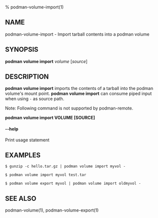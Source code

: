 % podman-volume-import(1)

## NAME
podman\-volume\-import - Import tarball contents into a podman volume

## SYNOPSIS
**podman volume import** *volume* [*source*]

## DESCRIPTION

**podman volume import** imports the contents of a tarball into the podman volume's mount point.
**podman volume import** can consume piped input when using `-` as source path.

Note: Following command is not supported by podman-remote.

**podman volume import VOLUME [SOURCE]**

#### **--help**

Print usage statement

## EXAMPLES

```
$ gunzip -c hello.tar.gz | podman volume import myvol -
```
```
$ podman volume import myvol test.tar
```
```
$ podman volume export myvol | podman volume import oldmyvol -
```

## SEE ALSO
podman-volume(1), podman-volume-export(1)
